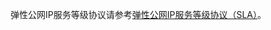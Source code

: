 弹性公网IP服务等级协议请参考[弹性公网IP服务等级协议（SLA）](../../../Service-Agreements-and-Guarantees/Product-Service-Agreement/Elastic-Ip--Level-Agreements-X-SLA.md
)。
